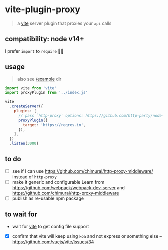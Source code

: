 # vite-plugin-proxy

> a [vite](https://github.com/vuejs/vite) server plugin that proxies your `api` calls

## compatibility: node v14+

I prefer `import` to `require` 🤷‍♂️

## usage

> also see [/example](/example) dir

```js
import vite from 'vite'
import proxyPlugin from '../index.js'

vite
  .createServer({
    plugins: [
      // pass `http-proxy` options: https://github.com/http-party/node-http-proxy#options
      proxyPlugin({
        target: 'https://reqres.in',
      }),
    ],
  })
  .listen(3000)
```

## to do

- [ ] see if I can use https://github.com/chimurai/http-proxy-middleware/ instead of `http-proxy`
- [ ] make it generic and configurable
  Learn from https://github.com/webpack/webpack-dev-server and https://github.com/chimurai/http-proxy-middleware
- [ ] publish as re-usable npm package

## to wait for

- wait for [vite](https://github.com/vuejs/vite#todos) to get config file support
- [x] confirm that vite will keep using `koa` and not express or something else – https://github.com/vuejs/vite/issues/34

